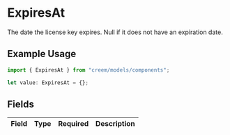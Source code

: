 # ExpiresAt

The date the license key expires. Null if it does not have an expiration date.

## Example Usage

```typescript
import { ExpiresAt } from "creem/models/components";

let value: ExpiresAt = {};
```

## Fields

| Field       | Type        | Required    | Description |
| ----------- | ----------- | ----------- | ----------- |
